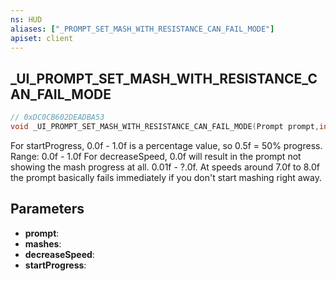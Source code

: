 ```yaml
---
ns: HUD
aliases: ["_PROMPT_SET_MASH_WITH_RESISTANCE_CAN_FAIL_MODE"]
apiset: client
---
```

## _UI_PROMPT_SET_MASH_WITH_RESISTANCE_CAN_FAIL_MODE

```c
// 0xDC0CB602DEADBA53
void _UI_PROMPT_SET_MASH_WITH_RESISTANCE_CAN_FAIL_MODE(Prompt prompt,int mashes,float decreaseSpeed,float startProgress);
```

For startProgress, 0.0f - 1.0f is a percentage value, so 0.5f = 50% progress. Range: 0.0f - 1.0f
For decreaseSpeed, 0.0f will result in the prompt not showing the mash progress at all. 0.01f - ?.0f. At speeds around 7.0f to 8.0f the prompt basically fails immediately if you don't start mashing right away.

## Parameters
* **prompt**:
* **mashes**:
* **decreaseSpeed**:
* **startProgress**:



